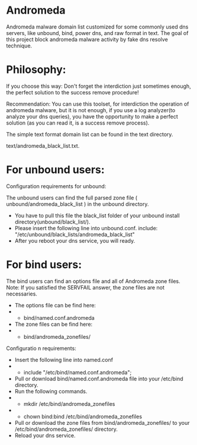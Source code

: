 # Andromeda

Andromeda malware domain list customized for some commonly used dns servers, like unbound, bind, power dns, and raw format in text. 
The goal of this project block andromeda malware activity by fake dns resolve technique.

# Philosophy:
If you choose this way: Don't forget the interdiction just sometimes enough, the perfect solution to the success remove procedure!

Recommendation: You can use this toolset, for interdiction the operation of andromeda malware, but it is not enough, 
if you use a log analyzer(to analyze your dns queries), you have the opportunity to make a perfect solution (as you can read it, is a success remove process).

The simple text format domain list can be found in the text directory.

text/andromeda_black_list.txt.

# For unbound users:

Configuration requirements for unbound:

The unbound users can find the full parsed zone file ( unbound/andromeda_black_list ) in the unbound directory.

* You have to pull this file the black_list folder of your unbound install directory(unbound/black_list/).
* Please insert the following line into unbound.conf. include: "/etc/unbound/black_lists/andromeda_black_list"
* After you reboot your dns service, you will ready.

# For bind users:

The bind users can find an options file and all of Andromeda zone files. Note: If you satisfied the SERVFAIL answer, the zone files are not necessaries.

* The options file can be find here:
* * bind/named.conf.andromeda
* The zone files can be find here:
* * bind/andromeda_zonefiles/

Configuratio n requirements:

* Insert the following line into named.conf
* * include "/etc/bind/named.conf.andromeda";
* Pull or download bind/named.conf.andromeda file into your /etc/bind directory.
* Run the following commands.
* * mkdir /etc/bind/andromeda_zonefiles
* * chown bind:bind /etc/bind/andromeda_zonefiles
* Pull or download the zone files from bind/andromeda_zonefiles/ to your /etc/bind/andromeda_zonefiles/ directory.
* Reload your dns service.